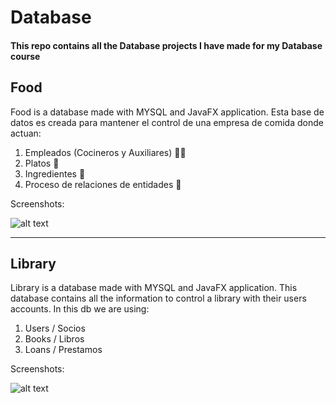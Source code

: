 # Database
#### This repo contains all the Database projects I have made for my Database course

## Food
Food is a database made with MYSQL and JavaFX application.
Esta base de datos es creada para mantener el control de una empresa de comida donde actuan:

1. Empleados (Cocineros y Auxiliares) :guardsman:
2. Platos :spaghetti:
3. Ingredientes :corn:
4. Proceso de relaciones de entidades :pizza:

Screenshots:

![alt text](https://raw.githubusercontent.com/eladiomejias/Database/master/Image/ScreenOne.jpg "Logo")



---


## Library
Library is a database made with MYSQL and JavaFX application.
This database contains all the information to control a library with their users accounts.
In this db we are using:

1. Users / Socios
2. Books / Libros
3. Loans / Prestamos

Screenshots:

![alt text](https://raw.githubusercontent.com/eladiomejias/Database/master/Image/Screen.jpg "Logo")

